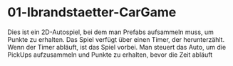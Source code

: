 # 01-lbrandstaetter-CarGame
Dies ist ein 2D-Autospiel, bei dem man Prefabs aufsammeln muss, um Punkte zu erhalten. Das Spiel verfügt über einen Timer, der herunterzählt. Wenn der Timer abläuft, ist das Spiel vorbei. Man steuert das Auto, um die PickUps aufzusammeln und Punkte zu erhalten, bevor die Zeit abläuft

